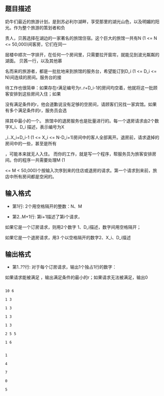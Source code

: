 ## 题目描述

<div>
 奶牛们最近的旅游计划，是到苏必利尔湖畔，享受那里的湖光山色，以及明媚的阳光。作为整个旅游的策划者和负
</div>
<div>
 责人，贝茜选择在湖边的一家著名的旅馆住宿。这个巨大的旅馆一共有N (1 <= N <= 50,000)间客房，它们在同一
</div>
<div>
 层楼中顺次一字排开，在任何一个房间里，只需要拉开窗帘，就能见到波光粼粼的湖面。 贝茜一行，以及其他慕
</div>
<div>
 名而来的旅游者，都是一批批地来到旅馆的服务台，希望能订到D_i (1 <= D_i <= N)间连续的房间。服务台的接
</div>
<div>
 待工作也很简单：如果存在r满足编号为r..r+D_i-1的房间均空着，他就将这一批顾客安排到这些房间入住；如果
</div>
<div>
 没有满足条件的r，他会道歉说没有足够的空房间，请顾客们另找一家宾馆。如果有多个满足条件的r，服务员会选
</div>
<div>
 择其中最小的一个。 旅馆中的退房服务也是批量进行的。每一个退房请求由2个数字X_i、D_i 描述，表示编号为X
</div>
<div>
 _i..X_i+D_i-1 (1 <= X_i <= N-D_i+1)房间中的客人全部离开。退房前，请求退掉的房间中的一些，甚至是所有
</div>
<div>
 ，可能本来就无人入住。 而你的工作，就是写一个程序，帮服务员为旅客安排房间。你的程序一共需要处理M (1 
</div>
<div>
 <= M < 50,000)个按输入次序到来的住店或退房的请求。第一个请求到来前，旅店中所有房间都是空闲的。
</div>

## 输入格式

<div>
 * 第1行: 2个用空格隔开的整数：N、M
</div>
<div>
 * 第2..M+1行: 第i+1描述了第i个请求，
</div>
<div>
 如果它是一个订房请求，则用2个数字 1、D_i描述，数字间用空格隔开；
</div>
<div>
 如果它是一个退房请求，用3 个以空格隔开的数字2、X_i、D_i描述
</div>

## 输出格式

<div>
 * 第1..??行: 对于每个订房请求，输出1个独占1行的数字：
</div>
<div>
 如果请求能被满足 ，输出满足条件的最小的r；如果请求无法被满足，输出0
</div>

```input1
10 6
1 3
1 3
1 3
1 3
2 5 5
1 6
```
```output1
1
4
7
0
5
```
